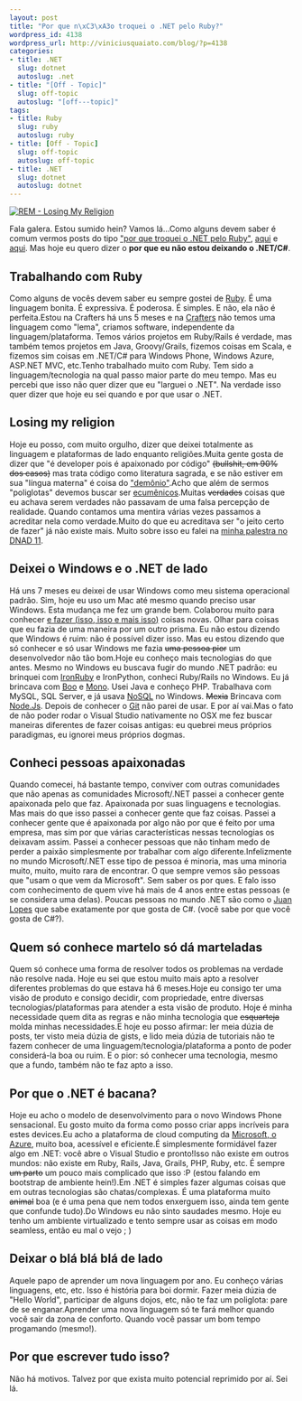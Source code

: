 ```yaml
--- 
layout: post
title: "Por que n\xC3\xA3o troquei o .NET pelo Ruby?"
wordpress_id: 4138
wordpress_url: http://viniciusquaiato.com/blog/?p=4138
categories: 
- title: .NET
  slug: dotnet
  autoslug: .net
- title: "[Off - Topic]"
  slug: off-topic
  autoslug: "[off---topic]"
tags: 
- title: Ruby
  slug: ruby
  autoslug: ruby
- title: [Off - Topic]
  slug: off-topic
  autoslug: off-topic
- title: .NET
  slug: dotnet
  autoslug: dotnet
---
```



[![](http://viniciusquaiato.com/images_posts/REM-Losing-My-Religion-300x225.jpg "REM - Losing My Religion")](http://viniciusquaiato.com/images_posts/REM-Losing-My-Religion.jpg)

Fala galera. Estou sumido hein? Vamos lá...Como alguns devem saber é comum vermos posts do tipo ["por que troquei o .NET pelo Ruby"](http://whatupdave.com/post/1170718843/leaving-net), [aqui](http://osherove.com/blog/2010/12/30/hire-me-as-your-ruby-intern-for-a-year.html) e [aqui](http://just3ws.posterous.com/why-are-altnet-developers-moving-towards-ruby). Mas hoje eu quero dizer o **por que eu não estou deixando o .NET/C#**.

## Trabalhando com Ruby
Como alguns de vocês devem saber eu sempre gostei de [Ruby](http://www.ruby-lang.org/en/). É uma linguagem bonita. É expressiva. É poderosa. É simples. E não, ela não é perfeita.Estou na Crafters há uns 5 meses e na [Crafters](http://crafters.com.br) não temos uma linguagem como "lema", criamos software, independente da linguagem/plataforma. Temos vários projetos em Ruby/Rails é verdade, mas também temos projetos em Java, Groovy/Grails, fizemos coisas em Scala, e fizemos sim coisas em .NET/C# para Windows Phone, Windows Azure, ASP.NET MVC, etc.Tenho trabalhado muito com Ruby. Tem sido a linguagem/tecnologia na qual passo maior parte do meu tempo. Mas eu percebi que isso não quer dizer que eu "larguei o .NET". Na verdade isso quer dizer que hoje eu sei quando e por que usar o .NET.

## Losing my religion
Hoje eu posso, com muito orgulho, dizer que deixei totalmente as linguagem e plataformas de lado enquanto religiões.Muita gente gosta de dizer que "é developer pois é apaixonado por código" <del datetime="2011-10-29T00:30:48+00:00">(bullshit, em 90% dos casos)</del> mas trata código como literatura sagrada, e se não estiver em sua "língua materna" é coisa do ["demônio"](http://www.youtube.com/watch?v=GeP6l3JDBrw).Acho que além de sermos "poliglotas" devemos buscar ser [ecumênicos](http://pt.wikipedia.org/wiki/Ecumenismo).Muitas <del datetime="2011-10-29T00:30:48+00:00">verdades</del> coisas que eu achava serem verdades não passavam  de uma falsa percepção de realidade. Quando contamos uma mentira várias vezes passamos a acreditar nela como verdade.Muito do que eu acreditava ser "o jeito certo de fazer" já não existe mais. Muito sobre isso eu falei na [minha palestra no DNAD 11](http://viniciusquaiato.com/blog/yagni-no-dnad11-videos-da-palestra/). 

## Deixei o Windows e o .NET de lado
Há uns 7 meses eu deixei de usar Windows como meu sistema operacional padrão. Sim, hoje eu uso um Mac até mesmo quando preciso usar Windows. Esta mudança me fez um grande bem. Colaborou muito para conhecer <ins datetime="2011-12-27T14:28:20+00:00">e fazer ([isso](https://github.com/vquaiato/hubot-scripts "Hubot"), [isso](https://github.com/vquaiato/memish "Memish") e [mais isso](https://github.com/vquaiato/better-fifa-raquer/blob/master/raquering.rb "Raquer"))</ins> coisas novas. Olhar para coisas que eu fazia de uma maneira por um outro prisma. Eu não estou dizendo que Windows é ruim: não é possível dizer isso. Mas eu estou dizendo que só conhecer e só usar Windows me fazia <del datetime="2011-10-29T00:30:48+00:00">uma pessoa pior</del> um desenvolvedor não tão bom.Hoje eu conheço mais tecnologias do que antes. Mesmo no Windows eu buscava fugir do mundo .NET padrão: eu brinquei com [IronRuby](http://viniciusquaiato.com/blog/tag/ironruby/) e IronPython, conheci Ruby/Rails no Windows. Eu já brincava com [Boo](http://viniciusquaiato.com/blog/tag/boo/) e [Mono](http://viniciusquaiato.com/blog/tag/mono/). Usei Java e conheço PHP. Trabalhava com MySQL, SQL Server, e já usava [NoSQL](http://viniciusquaiato.com/blog/tag/nosql/) no Windows. <del datetime="2011-10-29T00:30:48+00:00">Mexia</del> Brincava com [Node.Js](http://viniciusquaiato.com/blog/tag/nodejs/). Depois de conhecer o [Git](http://viniciusquaiato.com/blog/tag/git/) não parei de usar. E por aí vai.Mas o fato de não poder rodar o Visual Studio nativamente no OSX me fez buscar maneiras diferentes de fazer coisas antigas: eu quebrei meus próprios paradigmas, eu ignorei meus próprios dogmas.

## Conheci pessoas apaixonadas
Quando comecei, há bastante tempo, conviver com outras comunidades que não apenas as comunidades Microsoft/.NET passei a conhecer gente apaixonada pelo que faz. Apaixonada por suas linguagens e tecnologias. Mas mais do que isso passei a conhecer gente que faz coisas. Passei a conhecer gente que é apaixonada por algo não por que é feito por uma empresa, mas sim por que várias características nessas tecnologias os deixavam assim. Passei a conhecer pessoas que não tinham medo de perder a paixão simplesmente por trabalhar com algo diferente.Infelizmente no mundo Microsoft/.NET esse tipo de pessoa é minoria, mas uma minoria muito, muito, muito rara de encontrar. O que sempre vemos são pessoas que "usam o que vem da Microsoft". Sem saber os por ques. E falo isso com conhecimento de quem vive há mais de 4 anos entre estas pessoas (e se considera uma delas). Poucas pessoas no mundo .NET são como o [Juan Lopes](http://twitter.com/juanplopes) que sabe exatamente por que gosta de C#. (você sabe por que você gosta de C#?).

## Quem só conhece martelo só dá marteladas
Quem só conhece uma forma de resolver todos os problemas na verdade não resolve nada. Hoje eu sei que estou muito mais apto a resolver diferentes problemas do que estava há 6 meses.Hoje eu consigo ter uma visão de produto e consigo decidir, com propriedade, entre diversas tecnologias/plataformas para atender a esta visão de produto. Hoje é minha necessidade quem dita as regras e não minha tecnologia que <del datetime="2011-10-29T00:30:48+00:00">esquarteja</del> molda minhas necessidades.E hoje eu posso afirmar: ler meia dúzia de posts, ter visto meia dúzia de gists, e lido meia dúzia de tutoriais não te fazem conhecer de uma linguagem/tecnologia/plataforma a ponto de poder considerá-la boa ou ruim. E o pior: só conhecer uma tecnologia, mesmo que a fundo, também não te faz apto a isso.

## Por que o .NET é bacana?
Hoje eu acho o modelo de desenvolvimento para o novo Windows Phone sensacional. Eu gosto muito da forma como posso criar apps incríveis para estes devices.Eu acho a plataforma de cloud computing da [Microsoft, o Azure](http://viniciusquaiato.com/blog/tag/windows-azure/), muito boa, acessível e eficiente.É simplesmente formidável fazer algo em .NET: você abre o Visual Studio e pronto!Isso não existe em outros mundos: não existe em Ruby, Rails, Java, Grails, PHP, Ruby, etc. É sempre <del datetime="2011-10-29T00:30:48+00:00">um parto</del> um pouco mais complicado que isso :P (estou falando em bootstrap de ambiente hein!).Em .NET é simples fazer algumas coisas que em outras tecnologias são chatas/complexas. É uma plataforma muito <del datetime="2011-10-29T00:30:48+00:00">animal</del> boa (e é uma pena que nem todos enxerguem isso, ainda tem gente que confunde tudo).Do Windows eu não sinto saudades mesmo. Hoje eu tenho um ambiente virtualizado e tento sempre usar as coisas em modo seamless, então eu mal o vejo ;
    )

## Deixar o blá blá blá de lado
Aquele papo de aprender um nova linguagem por ano. Eu conheço várias linguagens, etc, etc. Isso é história para boi dormir. Fazer meia dúzia de "Hello World", participar de alguns dojos, etc, não te faz um poliglota: pare de se enganar.Aprender uma nova linguagem só te fará melhor quando você sair da zona de conforto. Quando você passar um bom tempo progamando (mesmo!).

## Por que escrever tudo isso?
Não há motivos. Talvez por que exista muito potencial reprimido por aí. Sei lá.
